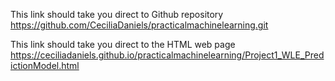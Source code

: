 This link should take you direct to Github repository
https://github.com/CeciliaDaniels/practicalmachinelearning.git

This link should take you direct to the HTML web page
https://ceciliadaniels.github.io/practicalmachinelearning/Project1_WLE_PredictionModel.html
